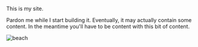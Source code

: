 This is my site.

Pardon me while I start building it. Eventually, it may actually contain some content.
In the meantime you'll have to be content with this bit of content.

![beach](/assets/beach.jpg)
